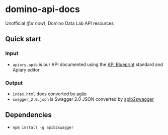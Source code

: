 # domino-api-docs

Unofficial _(for now)_, Domino Data Lab API resources

## Quick start

### Input
* `apiary.apib` is our API documented using the [API Blueprint](https://apiblueprint.org) standard and Apiary editor

### Output
* `index.html` docs converted by [aglio](https://github.com/danielgtaylor/aglio)
* `swagger_2.0.json` is Swagger 2.0 JSON converted by [apib2swagger](https://github.com/kminami/apib2swagger)


## Dependencies

- `npm install -g apib2swagger`
